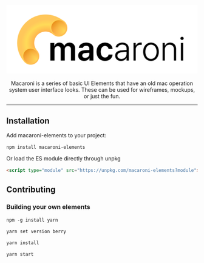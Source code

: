 <p align="center">
    <img alt="macaroni" src="https://github.com/team-blackhole/macaroni/blob/main/image/logo.png?raw=true" width="546">
</p>

<p align="center">
Macaroni is a series of basic UI Elements that have an old mac operation system user interface looks. These can be used for wireframes, mockups, or just the fun.
</p>

---

## Installation
Add macaroni-elements to your project:
```
npm install macaroni-elements
```
Or load the ES module directly through unpkg
```html
<script type="module" src="https://unpkg.com/macaroni-elements?module"></script>
```

## Contributing

### Building your own elements

```
npm -g install yarn
```
```
yarn set version berry
```
```
yarn install
```
```
yarn start
```